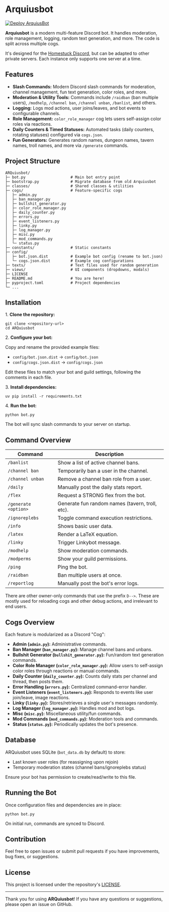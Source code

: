 # Arquiusbot

[![Deploy ArquiusBot](https://github.com/recordcrash/arquiusbot-2/actions/workflows/main.yml/badge.svg?branch=master)](https://github.com/recordcrash/arquiusbot-2/actions/workflows/main.yml)

**Arquiusbot** is a modern multi-feature Discord bot. It handles moderation, role management, logging, random text generation, and more. The code is split across multiple cogs.

It's designed for the [Homestuck Discord](https://discord.gg/homestuck), but can be adapted to other private servers. Each instance only supports one server at a time.

## Features

- **Slash Commands:** Modern Discord slash commands for moderation, channel management, fun text generation, color roles, and more.
- **Moderation & Utility Tools:** Commands include `/raidban` (ban multiple users), `/modhelp`, `/channel ban`, `/channel unban`, `/banlist`, and others.
- **Logging:** Logs mod actions, user joins/leaves, and bot events to configurable channels.
- **Role Management:** `color_role_manager` cog lets users self-assign color roles via reactions.
- **Daily Counters & Timed Statuses:** Automated tasks (daily counters, rotating statuses) configured via `cogs.json`.
- **Fun Generators:** Generates random names, dungeon names, tavern names, troll names, and more via `/generate` commands.

## Project Structure

```
ARQuiusbot/
├─ bot.py                    # Main bot entry point
├─ bootstrap.py              # Migrate database from old Arquiusbot
├─ classes/                  # Shared classes & utilities
├─ cogs/                     # Feature-specific cogs
│  ├─ admin.py
│  ├─ ban_manager.py
│  ├─ bullshit_generator.py
│  ├─ color_role_manager.py
│  ├─ daily_counter.py
│  ├─ errors.py
│  ├─ event_listeners.py
│  ├─ linky.py
│  ├─ log_manager.py
│  ├─ misc.py
│  ├─ mod_commands.py
│  └─ status.py
├─ constants/                # Static constants
├─ config/
│  ├─ bot.json.dist          # Example bot config (rename to bot.json)
│  └─ cogs.json.dist         # Example cog configurations
├─ texts/                    # Text files used for random generation
├─ views/                    # UI components (dropdowns, modals)
├─ LICENSE
├─ README.md                 # You are here!
├─ pyproject.toml            # Project dependencies
└─ ...
```

## Installation

1\. **Clone the repository:**

```
git clone <repository-url>
cd ARQuiusbot
```

2\. **Configure your bot:**

Copy and rename the provided example files:

- `config/bot.json.dist` → `config/bot.json`
- `config/cogs.json.dist` → `config/cogs.json`

Edit these files to match your bot and guild settings, following the comments in each file.

3\. **Install dependencies:**

```
uv pip install -r requirements.txt
```

4\. **Run the bot:**

```
python bot.py
```

The bot will sync slash commands to your server on startup.

## Command Overview

| Command              | Description                                     |
|----------------------|-------------------------------------------------|
| `/banlist`           | Show a list of active channel bans.             |
| `/channel ban`       | Temporarily ban a user in the channel.          |
| `/channel unban`     | Remove a channel ban role from a user.          |
| `/daily`             | Manually post the daily stats report.           |
| `/flex`              | Request a STRONG flex from the bot.             |
| `/generate <option>` | Generate fun random names (tavern, troll, etc). |
| `/ignoreplebs`       | Toggle command execution restrictions.          |
| `/info`              | Shows basic user data.                          |
| `/latex`             | Render a LaTeX equation.                        |
| `/linky`             | Trigger Linkybot message.                       |
| `/modhelp`           | Show moderation commands.                       |
| `/modperms`          | Show your guild permissions.                    |
| `/ping`              | Ping the bot.                                   |
| `/raidban`           | Ban multiple users at once.                     |
| `/reportlog`         | Manually post the bot's error logs.             |

There are other owner-only commands that use the prefix `D-->`. 
These are mostly used for reloading cogs and other debug actions, and irrelevant to end users.

## Cogs Overview

Each feature is modularized as a Discord "Cog":

- **Admin (`admin.py`):** Administrative commands.
- **Ban Manager (`ban_manager.py`):** Manage channel bans and unbans.
- **Bullshit Generator (`bullshit_generator.py`):** Fun/random text generation commands.
- **Color Role Manager (`color_role_manager.py`):** Allow users to self-assign color roles through reactions or manual commands.
- **Daily Counter (`daily_counter.py`):** Counts daily stats per channel and thread, then posts them.
- **Error Handling (`errors.py`):** Centralized command-error handler.
- **Event Listeners (`event_listeners.py`):** Responds to events like user join/leave, image reactions.
- **Linky (`linky.py`):** Stores/retrieves a single user's messages randomly.
- **Log Manager (`log_manager.py`):** Handles mod and bot logs.
- **Misc (`misc.py`):** Miscellaneous utility/fun commands.
- **Mod Commands (`mod_commands.py`):** Moderation tools and commands.
- **Status (`status.py`):** Periodically updates the bot's presence.

## Database

ARQuiusbot uses SQLite (`bot_data.db` by default) to store:
- Last known user roles (for reassigning upon rejoin)
- Temporary moderation states (channel bans/ignoreplebs status)

Ensure your bot has permission to create/read/write to this file.

## Running the Bot

Once configuration files and dependencies are in place:

```
python bot.py
```

On initial run, commands are synced to Discord.

## Contribution

Feel free to open issues or submit pull requests if you have improvements, bug fixes, or suggestions.

## License

This project is licensed under the repository's [LICENSE](LICENSE).

---

Thank you for using **ARQuiusbot**! If you have any questions or suggestions, please open an issue on GitHub.

